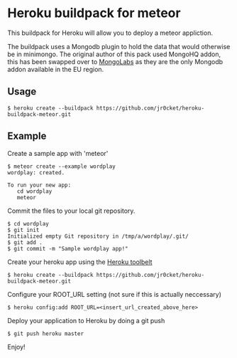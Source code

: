 # Heroku buildpack for meteor

This buildpack for Heroku will allow you to deploy a meteor appliction.  

The buildpack uses a Mongodb plugin to hold the data that would otherwise be in minimongo.  The original author of this pack used MongoHQ addon, this has been swapped over to [MongoLabs](https://addons.heroku.com/mongolab) as they are the only Mongodb addon available in the EU region.


## Usage

```
$ heroku create --buildpack https://github.com/jr0cket/heroku-buildpack-meteor.git
```

## Example

Create a sample app with 'meteor'

```
$ meteor create --example wordplay
wordplay: created.

To run your new app:
   cd wordplay
   meteor
```

Commit the files to your local git repository.

```
$ cd wordplay
$ git init
Initialized empty Git repository in /tmp/a/wordplay/.git/
$ git add .
$ git commit -m "Sample wordplay app!"
```

Create your heroku app using the [Heroku toolbelt](https://toolbelt.heroku.com) 

```
$ heroku create --buildpack https://github.com/jr0cket/heroku-buildpack-meteor.git
```

Configure your ROOT_URL setting (not sure if this is actually neccessary)

```
$ heroku config:add ROOT_URL=<insert_url_created_above_here>
```

Deploy your application to Heroku by doing a git push

```
$ git push heroku master
```

Enjoy!
